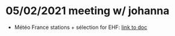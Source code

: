 # 05/02/2021 meeting w/ johanna

* Météo France stations + sélection for EHF: [link to doc](docs/meteo_france_2021-02-04.html)



